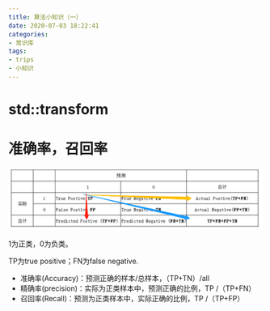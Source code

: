 ```yaml
---
title: 算法小知识（一）
date: 2020-07-03 18:22:41
categories:
- 常识库
tags:
- trips
- 小知识
---
```


# std::transform

# 准确率，召回率

![image-20200711205519057](image-20200711205519057.png)

1为正类，0为负类。

TP为true positive；FN为false negative.

- 准确率(Accuracy)：预测正确的样本/总样本，（TP+TN）/all
- 精确率(precision)：实际为正类样本中，预测正确的比例，TP /（TP+FN）
- 召回率(Recall)：预测为正类样本中，实际正确的比例，TP /（TP+FP）

